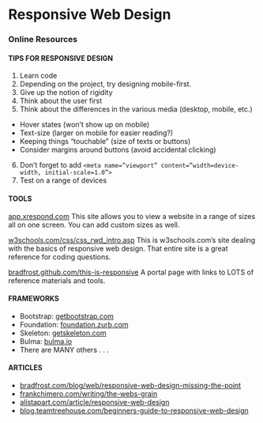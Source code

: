 # Responsive Web Design 
### Online Resources

#### TIPS FOR RESPONSIVE DESIGN	
1. Learn code
2. Depending on the project, try designing mobile-first.
3. Give up the notion of rigidity
4. Think about the user first
5. Think about the differences in the various media (desktop, mobile, etc.)
  - Hover states (won’t show up on mobile)
  - Text-size (larger on mobile for easier reading?)
  - Keeping things “touchable” (size of texts or buttons)
  - Consider margins around buttons (avoid accidental clicking)
6. Don’t forget to add 
  `<meta name=”viewport” content=”width=device-width, initial-scale=1.0”>`
7. Test on a range of devices

#### TOOLS
[app.xrespond.com](app.xrespond.com)
This site allows you to view a website in a range of sizes all on one screen. You can add custom sizes as well.

[w3schools.com/css/css_rwd_intro.asp](w3schools.com/css/css_rwd_intro.asp)
This is w3schools.com’s site dealing with the basics of responsive web design. That entire site is a great reference for coding questions.

[bradfrost.github.com/this-is-responsive](bradfrost.github.com/this-is-responsive)
A portal page with links to LOTS of reference materials and tools.

#### FRAMEWORKS
- Bootstrap: [getbootstrap.com](http://getbootstrap.com)
- Foundation: [foundation.zurb.com](https://foundation.zurb.com)
- Skeleton: [getskeleton.com](http://getskeleton.com)
- Bulma: [bulma.io](http://bulma.io)
- There are MANY others . . .

#### ARTICLES
- [bradfrost.com/blog/web/responsive-web-design-missing-the-point](http://bradfrost.com/blog/web/responsive-web-design-missing-the-point)
- [frankchimero.com/writing/the-webs-grain](https://www.frankchimero.com/writing/the-webs-grain)
- [alistapart.com/article/responsive-web-design](https://alistapart.com/article/responsive-web-design)
- [blog.teamtreehouse.com/beginners-guide-to-responsive-web-design](http://blog.teamtreehouse.com/beginners-guide-to-responsive-web-design)
